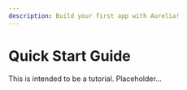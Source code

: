 ```yaml
---
description: Build your first app with Aurelia!
---
```


# Quick Start Guide

This is intended to be a tutorial. Placeholder...

